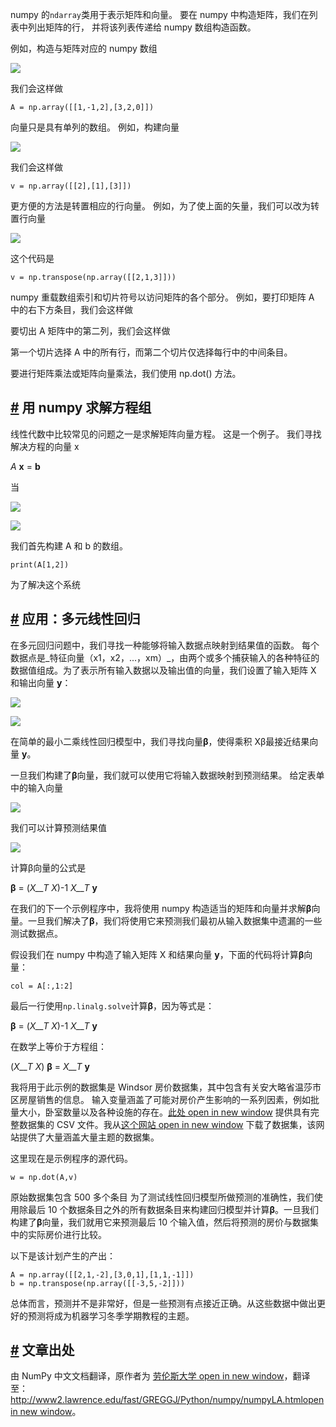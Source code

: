 numpy 的`ndarray`类用于表示矩阵和向量。 要在 numpy 中构造矩阵，我们在列表中列出矩阵的行， 并将该列表传递给 numpy 数组构造函数。

例如，构造与矩阵对应的 numpy 数组

![](<assets/1681625990415.png>)

我们会这样做

```
A = np.array([[1,-1,2],[3,2,0]])
```

向量只是具有单列的数组。 例如，构建向量

![](<assets/1681625990499.png>)

我们会这样做

```
v = np.array([[2],[1],[3]])
```

更方便的方法是转置相应的行向量。 例如，为了使上面的矢量，我们可以改为转置行向量

![](<assets/1681625990585.png>)

这个代码是

```
v = np.transpose(np.array([[2,1,3]]))
```

numpy 重载数组索引和切片符号以访问矩阵的各个部分。 例如，要打印矩阵 A 中的右下方条目，我们会这样做

要切出 A 矩阵中的第二列，我们会这样做

第一个切片选择 A 中的所有行，而第二个切片仅选择每行中的中间条目。

要进行矩阵乘法或矩阵向量乘法，我们使用 np.dot() 方法。

## [#](#用numpy求解方程组) 用 numpy 求解方程组

线性代数中比较常见的问题之一是求解矩阵向量方程。 这是一个例子。 我们寻找解决方程的向量 x

_A_ **x** = **b**

当

![](<assets/1681625990669.png>)

![](<assets/1681625990753.png>)

我们首先构建 A 和 b 的数组。

```
print(A[1,2])
```

为了解决这个系统

## [#](#应用-多元线性回归) 应用：多元线性回归

在多元回归问题中，我们寻找一种能够将输入数据点映射到结果值的函数。 每个数据点是_特征向量（x1，x2，...，xm）_，由两个或多个捕获输入的各种特征的数据值组成。为了表示所有输入数据以及输出值的向量，我们设置了输入矩阵 X 和输出向量 **y**：

![](<assets/1681625990838.png>)

![](<assets/1681625990923.png>)

在简单的最小二乘线性回归模型中，我们寻找向量**β**，使得乘积 Xβ最接近结果向量 **y**。

一旦我们构建了**β**向量，我们就可以使用它将输入数据映射到预测结果。 给定表单中的输入向量

![](<assets/1681625991007.png>)

我们可以计算预测结果值

![](<assets/1681625991093.png>)

计算β向量的公式是

**β** = (_X__T_ _X_)-1 _X__T_ **y**

在我们的下一个示例程序中，我将使用 numpy 构造适当的矩阵和向量并求解**β**向量。一旦我们解决了**β**，我们将使用它来预测我们最初从输入数据集中遗漏的一些测试数据点。

假设我们在 numpy 中构造了输入矩阵 X 和结果向量 **y**，下面的代码将计算**β**向量：

```
col = A[:,1:2]
```

最后一行使用`np.linalg.solve`计算**β**，因为等式是：

**β** = (_X__T_ _X_)-1 _X__T_ **y**

在数学上等价于方程组：

(_X__T_ _X_) **β** = _X__T_ **y**

我将用于此示例的数据集是 Windsor 房价数据集，其中包含有关安大略省温莎市区房屋销售的信息。 输入变量涵盖了可能对房价产生影响的一系列因素，例如批量大小，卧室数量以及各种设施的存在。[此处 open in new window](http://www2.lawrence.edu/fast/GREGGJ/Python/numpy/Housing.csv) 提供具有完整数据集的 CSV 文件。我从[这个网站 open in new window](https://vincentarelbundock.github.io/Rdatasets/datasets.html) 下载了数据集，该网站提供了大量涵盖大量主题的数据集。

这里现在是示例程序的源代码。

```
w = np.dot(A,v)
```

原始数据集包含 500 多个条目 为了测试线性回归模型所做预测的准确性，我们使用除最后 10 个数据条目之外的所有数据条目来构建回归模型并计算**β**。一旦我们构建了**β**向量，我们就用它来预测最后 10 个输入值，然后将预测的房价与数据集中的实际房价进行比较。

以下是该计划产生的产出：

```
A = np.array([[2,1,-2],[3,0,1],[1,1,-1]])
b = np.transpose(np.array([[-3,5,-2]]))
```

总体而言，预测并不是非常好，但是一些预测有点接近正确。从这些数据中做出更好的预测将成为机器学习冬季学期教程的主题。

## [#](#文章出处) 文章出处

由 NumPy 中文文档翻译，原作者为 [劳伦斯大学 open in new window](http://www.lawrence.edu/)，翻译至：[http://www2.lawrence.edu/fast/GREGGJ/Python/numpy/numpyLA.htmlopen in new window](http://www2.lawrence.edu/fast/GREGGJ/Python/numpy/numpyLA.html)。